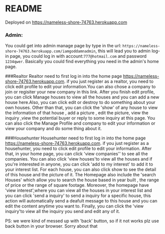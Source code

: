 # README
Deployed on https://nameless-shore-74763.herokuapp.com
### Admin:
You could get into admin manage page by type in the url:
`https://nameless-shore-74763.herokuapp.com/iamgoddamnadmin`, this will lead you to admin log-in page,
you could log in with account:`777@hotmail.com` and password `1234qwer`.
Basically you could find everything you need in the admin's home page.

###Realtor
Realtor need to first log in into the home page https://nameless-shore-74763.herokuapp.com. if you just register as a realtor, you need to click edit profile  to edit your information.You can also chose a company to join or regisiter your new company in this link.
After you finish edit profile, you can click Manage houses to view all the houses and you can add a new house here.Also, you can click edit or destroy to do something about your own houses. Other than that, you can click the 'show' of any house to view the information of that house , add a picture , edit the picture, view the inquiry ,view the potential buyer or reply to some inquiry at this page.
You can also click the Manage Profile and company to edit your information or view your company and do some thing about it.


###Househunter
Househunter need to first log in into the home page https://nameless-shore-74763.herokuapp.com. if you just register as a househunter, you need to click edit profile  to edit your information.
After that, in your home page, you can click 'view companies'' to see all the companies. You can also click 'view houses'to view all the houses and if you're interested in anyone, you can click 'add to my interest' to add it to your  interest list. For each house, you can also click show to see the detail of this house and the picture of it.
The Homepage also include the 'search Houses' which allow you to search the house based in year built , the range of price or the range of square footage.
Moreover, the homepage have 'view interest',where you can view all the houses in your interest list and you can click 'send a inquiry' to send a inquiry for a specific house, this action will automatically send a deafult message to this house and you can edit the content anytime you want to.
Finally, you can click the 'view inquiry'to view all the inquiry you send and edit any of it.

PS: we were kind of messed up with 'back' button, so if it not works plz use back button in your browser. Sorry about that
